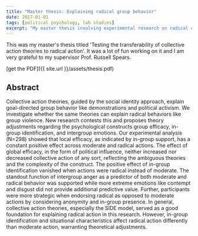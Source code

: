 ```yaml
---
title: "Master thesis: Explaining radical group behavior"
date: 2017-01-01
tags: [political psychology, lab studies]
excerpt: "My master thesis involving experimental research on radical collective behavior of political groups"
---
```


This was my master's thesis titled 'Testing the transferability of collective action theories to radical action'. 
It was a lot of fun working on it and I am very grateful to my supervisor Prof. Russell Spears.

[get the PDF]({{ site.url }}/assets/thesis.pdf)

## Abstract
Collective action theories, guided by the social identity approach, explain goal-directed group behavior like demonstrations and political activism. We investigate whether the same theories can explain radical behaviors like group violence. New research contests this and proposes theory adjustments regarding the psychological constructs group efficacy, in-group identification, and intergroup emotions. Our experimental analysis (N=298) showed that local efficacy, as indicated by in-group support, has a constant positive effect across moderate and radical actions. The effect of global efficacy, in the form of political influence, neither increased nor decreased collective action of any sort, reflecting the ambiguous theories and the complexity of the construct. The positive effect of in-group identification vanished when actions were radical instead of moderate. The standout function of intergroup anger as a predictor of both moderate and radical behavior was supported while more extreme emotions like contempt and disgust did not provide additional predictive value. Further, participants were more strategic when endorsing radical as opposed to moderate actions by considering anonymity and in-group presence. In general, collective action theories, especially the SIDE model, served as a good foundation for explaining radical action in this research. However, in-group identification and situational characteristics affect radical action differently than moderate action, warranting theoretical adjustments.

